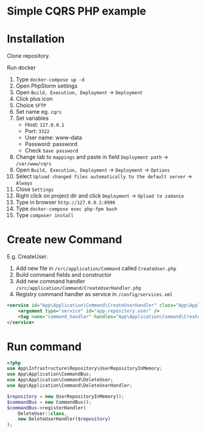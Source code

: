 # Simple CQRS PHP example

# Installation

Clone repository.

Run docker


1) Type `docker-compose up -d`
0) Open PhpStorm settings
0) Open `Build, Execution, Deployment` -> `Deployment`
0) Click plus icon
0) Choice `SFTP`
0) Set name eg. `cqrs`
0) Set variables
    * Host: `127.0.0.1`
    * Port: `3322`
    * User name: www-data
    * Password: password
    * Check `Save password`
0) Change tab to `mappings` and paste in field `Deployment path` -> `/var/www/cqrs`
0) Open `Build, Execution, Deployment` -> `Deployment` -> `Options`
0) Select `Upload changed files automatically to the default server` -> `Always`
0) Close `Settings`
0) Right click on project dir and click `Deployment` -> `Upload to zadanie`
0) Type in browser `http://127.0.0.1:8990`
0) Type `docker-compose exec php-fpm bash`
0) Type `composer install`

# Create new Command #
E.g. CreateUser.

1) Add new file in `/src/application/Command` called `CreateUser.php`
1) Build command fields and constructor
1) Add new command handler `/src/application/Command/CreateUserHandler.php`
1) Registry command handler as service in `/config/services.xml`
```xml
<service id="App\Application\Command\CreateUserHandler" class="App\Application\Command\CreateUserHandler">
    <argument type="service" id="app.repository.user" />
    <tag name="command_handler" handles="App\Application\Command\CreateUser" />
</service>
```

# Run command #
```php
<?php
use App\Infrastructure\Repository\UserRepositoryInMemory;
use App\Application\CommandBus;
use App\Application\Command\DeleteUser;
use App\Application\Command\DeleteUserHandler;

$repository = new UserRepositoryInMemory();
$commandBus = new CommandBus();
$commandBus->registerHandler(
    DeleteUser::class,
    new DeleteUserHandler($repository)
);
```
